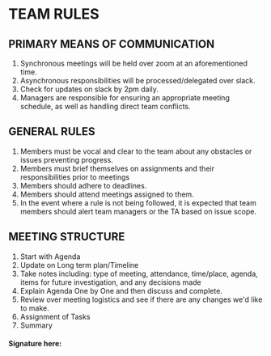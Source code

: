 # TEAM RULES
## PRIMARY MEANS OF COMMUNICATION
1. Synchronous meetings will be held over zoom at an aforementioned time.
2. Asynchronous responsibilities will be processed/delegated over slack.
3. Check for updates on slack by 2pm daily.
4. Managers are responsible for ensuring an appropriate meeting schedule, as well as handling direct team conflicts.

## GENERAL RULES
1. Members must be vocal and clear to the team about any obstacles or issues preventing progress.
2. Members must brief themselves on assignments and their responsibilities prior to meetings
3. Members should adhere to deadlines.
4. Members should attend meetings assigned to them.
5. In the event where a rule is not being followed, it is expected that team members should alert team managers or the TA based on issue scope.

## MEETING STRUCTURE
1. Start with Agenda
2. Update on Long term plan/Timeline
3. Take notes including: type of meeting, attendance, time/place, agenda, items for future investigation, and any decisions made
4. Explain Agenda One by One and then discuss and complete.
5. Review over meeting logistics and see if there are any changes we'd like to make.
6. Assignment of Tasks
7. Summary  


#### Signature here:


